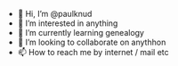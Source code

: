 - 👋 Hi, I’m @paulknud
- 👀 I’m interested in anything
- 🌱 I’m currently learning genealogy
- 💞️ I’m looking to collaborate on anythhon
- 📫 How to reach me by internet / mail etc

<!---
paulknud/paulknud is a ✨ special ✨ repository because its `README.md` (this file) appears on your GitHub profile.
You can click the Preview link to take a look at your changes.
--->
